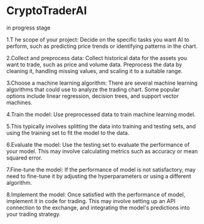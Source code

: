 # CryptoTraderAI
in progress stage 


1.T he scope of your project: Decide on the specific tasks you want  AI to perform, 
such as predicting price trends or identifying patterns in the chart.

2.Collect and preprocess data: Collect historical data for the assets you want to trade, 
  such as price and volume data. Preprocess the data by cleaning it, handling missing values, 
  and scaling it to a suitable range.

3.Choose a machine learning algorithm: There are several machine learning algorithms that  could use to analyze the trading chart. 
   Some popular options include linear regression, decision trees, and support vector machines.

4.Train the model: Use  preprocessed data to train  machine learning model.

5.This typically involves splitting the data into training and testing sets, and using the training set to fit the model to the data.

6.Evaluate the model: Use the testing set to evaluate the performance of your model. This may involve calculating metrics such as accuracy or mean squared error.

7.Fine-tune the model: If the performance of model is not satisfactory, 
   may need to fine-tune it by adjusting the hyperparameters or using a different algorithm.

8.Implement the model: Once satisfied with the performance of model,  implement it in code for trading. 
  This may involve setting up an API connection to the exchange, and integrating the model's predictions into your trading strategy.
